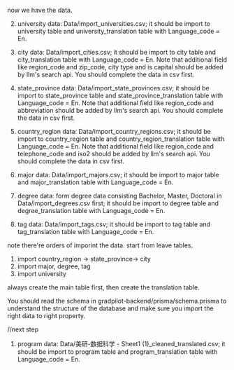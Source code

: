 now we have the data.

2. university data: Data/import_universities.csv; it should be import to university table and university_translation table with Language_code = En.

3. city data: Data/import_cities.csv; it should be import to city table and city_translation table with Language_code = En. Note that additional field like region_code and zip_code, city type and is capital should be added by llm's search api. You should complete the data in csv first.

4. state_province data: Data/import_state_provinces.csv; it should be import to state_province table and state_province_translation table with Language_code = En. Note that additional field like region_code and abbreviation should be added by llm's search api. You should complete the data in csv first.

5. country_region data: Data/import_country_regions.csv; it should be import to country_region table and country_region_translation table with Language_code = En. Note that additional field like region_code and telephone_code and iso2 should be added by llm's search api. You should complete the data in csv first.

6. major data: Data/import_majors.csv; it should be import to major table and major_translation table with Language_code = En.

7. degree data: form degree data consisting Bachelor, Master, Doctoral in Data/import_degrees.csv first; it should be import to degree table and degree_translation table with Language_code = En.

8. tag data:  Data/import_tags.csv; it should be import to tag table and tag_translation table with Language_code = En.

note there're orders of imporint the data. start from leave tables.
1. import country_region -> state_province-> city
2. import major, degree, tag
3. import university

always create the main table first, then create the translation table.

You should read the schema in gradpilot-backend/prisma/schema.prisma to understand the structure of the database and make sure you import the right data to right property.



//next step

1. program data: Data/美研-数据科学 - Sheet1 (1)_cleaned_translated.csv; it should be import to program table and program_translation table with Language_code = En.